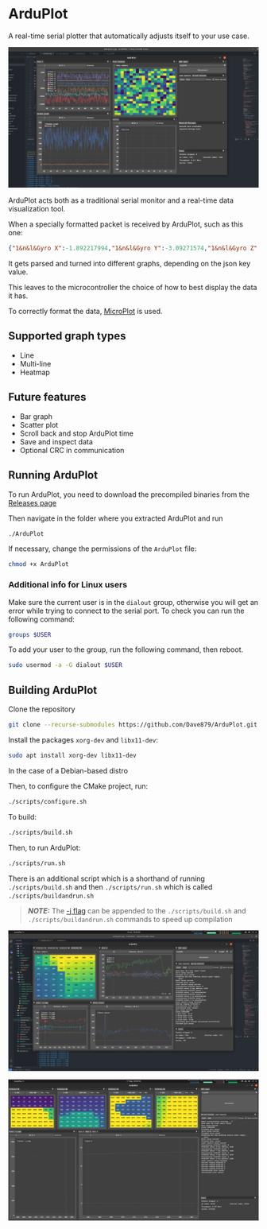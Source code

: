 # ArduPlot

A real-time serial plotter that automatically adjusts itself to your use case.

<p>
  <img src="img/ArduPlot%20v0.2a_1.png" alt="ArduPlot v0.2a"/>
</p>

ArduPlot acts both as a traditional serial monitor and a real-time data visualization tool.

When a specially formatted packet is received by ArduPlot, such as this one:

``` json
{"1&n&l&Gyro X":-1.892217994,"1&n&l&Gyro Y":-3.09271574,"1&n&l&Gyro Z":-0.000549316,"2&n&l&Front distance (cm)":0,"2&n&l&Front strength":0,"0&n&h&VL53L5LX&8&8&0&1000":[662,653,644,643,639,637,635,595,648,648,633,634,633,632,621,604,652,637,633,634,628,619,593,405,631,637,641,607,622,598,311,283,326,320,327,315,299,290,284,272,276,278,276,282,283,294,314,296,274,272,275,266,277,299,322,302,218,223,207,185,203,231,245,261],"3&n&l&Color: b_comp":0,"3&n&l&Color: c_comp":0,"3&n&l&Color: g_comp":0,"3&n&l&Color: r_comp":0,"0&i":3}
```

It gets parsed and turned into different graphs, depending on the json key value.

This leaves to the microcontroller the choice of how to best display the data it has.

To correctly format the data, [MicroPlot](https://github.com/Dave879/MicroPlot) is used.

## Supported graph types

- Line
- Multi-line
- Heatmap

## Future features

- Bar graph
- Scatter plot
- Scroll back and stop ArduPlot time
- Save and inspect data
- Optional CRC in communication

## Running ArduPlot

To run ArduPlot, you need to download the precompiled binaries from the [Releases page](https://github.com/Dave879/ArduPlot/releases)

Then navigate in the folder where you extracted ArduPlot and run 

``` bash
./ArduPlot
```

If necessary, change the permissions of the `ArduPlot` file:

``` bash
chmod +x ArduPlot
```

### Additional info for Linux users

Make sure the current user is in the `dialout` group, otherwise you will get an error while trying to connect to the serial port. To check you can run the following command:

``` bash
groups $USER
```

To add your user to the group, run the following command, then reboot.

``` bash
sudo usermod -a -G dialout $USER
```

## Building ArduPlot

Clone the repository

``` bash
git clone --recurse-submodules https://github.com/Dave879/ArduPlot.git 
```

Install the packages `xorg-dev` and `libx11-dev`:

``` bash
sudo apt install xorg-dev libx11-dev
```

In the case of a Debian-based distro

Then, to configure the CMake project, run:

``` bash
./scripts/configure.sh
```

To build:

``` bash
./scripts/build.sh
```

Then, to run ArduPlot:

``` bash
./scripts/run.sh
```

There is an additional script which is a shorthand of running `./scripts/build.sh` and then `./scripts/run.sh` which is called `./scripts/buildandrun.sh`

> **_NOTE:_** The [-j flag](https://cmake.org/cmake/help/latest/manual/cmake.1.html#build-a-project) can be appended to the `./scripts/build.sh` and `./scripts/buildandrun.sh` commands to speed up compilation

<p>
  <img src="img/ArduPlot%20v0.3a_1.png" alt="ArduPlot v0.3a"/>
</p>

<p>
  <img src="img/ArduPlot%20v0.1a_1.png" alt="ArduPlot v0.1a"/>
</p>
